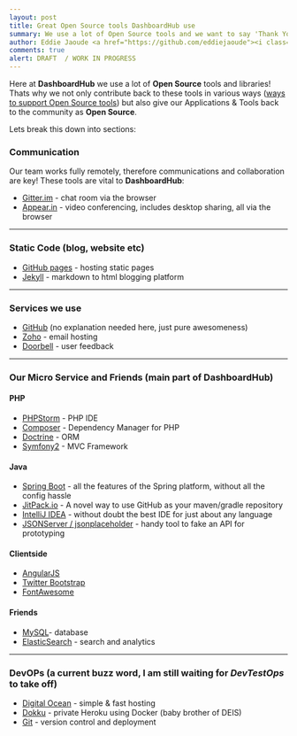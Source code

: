 ```yaml
---
layout: post
title: Great Open Source tools DashboardHub use
summary: We use a lot of Open Source tools and we want to say 'Thank You'
author: Eddie Jaoude <a href="https://github.com/eddiejaoude"><i class="fa fa-github-square"></i></a> <a href="https://twitter.com/eddiejaoude"><i class="fa fa-twitter-square"></i></a>, Simon Casey <a href="https://github.com/simoncasey"><i class="fa fa-github-square"></i></a> <a href="https://twitter.com/simoncasey1982"><i class="fa fa-twitter-square"></i></a>
comments: true
alert: DRAFT  / WORK IN PROGRESS
---
```


Here at **DashboardHub** we use a lot of **Open Source** tools and libraries! Thats why we not only contribute back to these tools in various ways ([ways to support Open Source tools](/2015/06/08/supporting-open-source-projects/)) but also give our Applications & Tools back to the community as **Open Source**.

Lets break this down into sections:

### Communication

Our team works fully remotely, therefore communications and collaboration are key! These tools are vital to **DashboardHub**:

* [Gitter.im](gitter.im) - chat room via the browser
* [Appear.in](appear.in) - video conferencing, includes desktop sharing, all via the browser

---

### Static Code (blog, website etc)

* [GitHub pages](https://pages.github.com) - hosting static pages
* [Jekyll](http://jekyllrb.com) - markdown to html blogging platform

---

### Services we use

* [GitHub](https://github.com) (no explanation needed here, just pure awesomeness)
* [Zoho](https://www.zoho.com) - email hosting
* [Doorbell](https://doorbell.io/home) - user feedback

---

### Our Micro Service and Friends (main part of DashboardHub)

#### PHP

* [PHPStorm](https://doorbell.io/home) - PHP IDE
* [Composer](https://getcomposer.org) - Dependency Manager for PHP
* [Doctrine](http://www.doctrine-project.org) - ORM
* [Symfony2](http://symfony.com) - MVC Framework

#### Java

* [Spring Boot](http://projects.spring.io/spring-boot/) - all the features of the Spring platform, without all the config hassle
* [JitPack.io](https://jitpack.io/) - A novel way to use GitHub as your maven/gradle repository
* [IntelliJ IDEA](https://www.jetbrains.com/idea/) - without doubt the best IDE for just about any language
* [JSONServer / jsonplaceholder](https://github.com/typicode/json-server) - handy tool to fake an API for prototyping

#### Clientside

* [AngularJS](https://angularjs.org)
* [Twitter Bootstrap](http://getbootstrap.com)
* [FontAwesome](http://fontawesome.io/)

#### Friends

* [MySQL](http://www.mysql.com)- database
* [ElasticSearch](https://www.elastic.co) - search and analytics

---

### DevOPs (a current buzz word, I am still waiting for *DevTestOps* to take off)

* [Digital Ocean](https://www.digitalocean.com) - simple & fast hosting
* [Dokku](http://progrium.viewdocs.io/dokku/) - private Heroku using Docker (baby brother of DEIS)
* [Git](https://git-scm.com) - version control and deployment
